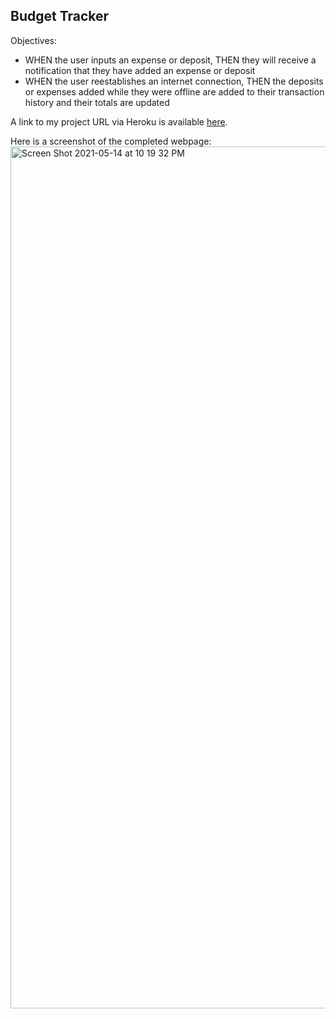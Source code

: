 ## Budget Tracker

Objectives:
- WHEN the user inputs an expense or deposit, THEN they will receive a notification that they have added an expense or deposit
- WHEN the user reestablishes an internet connection, THEN the deposits or expenses added while they were offline are added to their transaction history and their totals are updated

A link to my project URL via Heroku is available [here](https://glacial-eyrie-60217.herokuapp.com/).

Here is a screenshot of the completed webpage:
<img width="1379" alt="Screen Shot 2021-05-14 at 10 19 32 PM" src="https://user-images.githubusercontent.com/72775548/118347771-faf73880-b502-11eb-89df-c42ec8e5804c.png">
